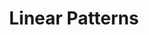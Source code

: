 ---
title: 'Linear Patterns'
icon: 'icon.png'
redirect: '/en/techs/patterns/function:pattern_1D'

content:
    items: 
        - '@taxonomy.function': 'pattern_1D'
    filter:
        published: true
        type: 'tech' 
---